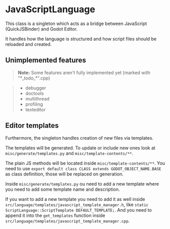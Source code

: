 # JavaScriptLanguage

This class is a singleton which acts as a bridge between JavaScript (QuickJSBinder) and Godot Editor.

It handles how the language is structured and how script files should be reloaded and created.

## Unimplemented features

> **Note:** Some features aren't fully implemented yet (marked with "\*\_todo\_\*".cpp)

> - debugger
> - doctools
> - multithread
> - profiling
> - texteditor

## Editor templates

Furthermore, the singleton handles creation of new files via templates.

The templates will be generated.
To update or include new ones look at `misc/generate/templates.py` and `misc/template-contents/**`.

The plain JS methods will be located inside `misc/template-contents/**`.
You need to use `export default class CLASS extends GODOT_OBJECT_NAME.BASE` as class definition, those will be replaced on generation.

Inside `misc/generate/templates.py` ou need to add a new template where you need to add some template name and description.

If you want to add a new template you need to add it as well inside `src/language/templates/javascript_template_manager.h`, like
`static ScriptLanguage::ScriptTemplate DEFAULT_TEMPLATE;`.
And you need to append it into the `get_templates` function inside `src/language/templates/javascript_template_manager.cpp`.
